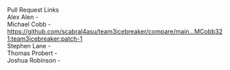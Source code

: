 Pull Request Links  
Alex Alen        -  
Michael Cobb     - https://github.com/scabral4asu/team3icebreaker/compare/main...MCobb321:team3icebreaker:patch-1  
Stephen Lane     -  
Thomas Probert   -  
Joshua Robinson  -  
